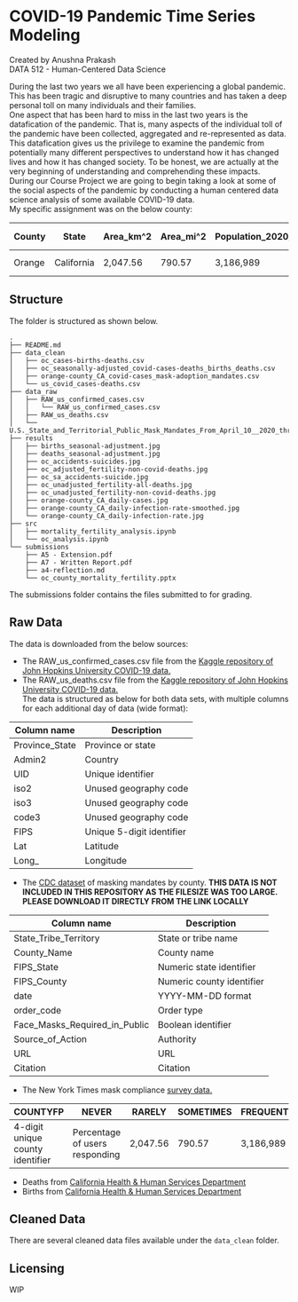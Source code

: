 # COVID-19 Pandemic Time Series Modeling
Created by Anushna Prakash  
DATA 512 - Human-Centered Data Science  

During the last two years we all have been experiencing a global pandemic. This has been tragic and disruptive to many countries and has taken a deep personal toll on many individuals and their families.  
One aspect that has been hard to miss in the last two years is the datafication of the pandemic. That is, many aspects of the individual toll of the pandemic have been collected, aggregated and re-represented as data. This datafication gives us the privilege to examine the pandemic from potentially many different perspectives to understand how it has changed lives and how it has changed society. To be honest, we are actually at the very beginning of understanding and comprehending these impacts.  
During our Course Project we are going to begin taking a look at some of the social aspects of the pandemic by conducting a human centered data science analysis of some available COVID-19 data.  
My specific assignment was on the below county:

| County | State | Area_km^2| Area_mi^2 | Population_2020_Census | Population_Increase_from_2010 | County Seat |  
| ------ | ----- | -------- | --------- | ---------------------- | ----------------------------- | ----------- |  
| Orange | California | 2,047.56 | 790.57 | 3,186,989 | 176,757 | Santa Ana |  


## Structure
The folder is structured as shown below.  
```
.
├── README.md
├── data_clean
│   ├── oc_cases-births-deaths.csv
│   ├── oc_seasonally-adjusted_covid-cases-deaths_births_deaths.csv
│   ├── orange-county_CA_covid-cases_mask-adoption_mandates.csv
│   └── us_covid_cases-deaths.csv
├── data_raw
│   ├── RAW_us_confirmed_cases.csv
│   │   └── RAW_us_confirmed_cases.csv
│   ├── RAW_us_deaths.csv
│   └── U.S._State_and_Territorial_Public_Mask_Mandates_From_April_10__2020_through_August_15__2021_by_County_by_Day.csv
├── results
│   ├── births_seasonal-adjustment.jpg
│   ├── deaths_seasonal-adjustment.jpg
│   ├── oc_accidents-suicides.jpg
│   ├── oc_adjusted_fertility-non-covid-deaths.jpg
│   ├── oc_sa_accidents-suicide.jpg
│   ├── oc_unadjusted_fertility-all-deaths.jpg
│   ├── oc_unadjusted_fertility-non-covid-deaths.jpg
│   ├── orange-county_CA_daily-cases.jpg
│   ├── orange-county_CA_daily-infection-rate-smoothed.jpg
│   └── orange-county_CA_daily-infection-rate.jpg
├── src
│   ├── mortality_fertility_analysis.ipynb
│   └── oc_analysis.ipynb
└── submissions
    ├── A5 - Extension.pdf
    ├── A7 - Written Report.pdf
    ├── a4-reflection.md
    └── oc_county_mortality_fertility.pptx
```

The submissions folder contains the files submitted to for grading.

## Raw Data
The data is downloaded from the below sources:
- The RAW_us_confirmed_cases.csv file from the [Kaggle repository of John Hopkins University COVID-19 data.](https://www.kaggle.com/antgoldbloom/covid19-data-from-john-hopkins-university?select=RAW_us_confirmed_cases.csv)  
- The RAW_us_deaths.csv file from the [Kaggle repository of John Hopkins University COVID-19 data.](https://www.kaggle.com/antgoldbloom/covid19-data-from-john-hopkins-university?select=RAW_us_deaths.csv)  
The data is structured as below for both data sets, with multiple columns for each additional day of data (wide format):  

| Column name | Description |  
| ----------- | ----------- |  
| Province_State | Province or state |  
| Admin2 | Country |  
| UID | Unique identifier |  
| iso2 | Unused geography code |  
| iso3 | Unused geography code |  
| code3 | Unused geography code |  
| FIPS | Unique 5-digit identifier |  
| Lat | Latitude |  
| Long_ | Longitude |  

- The [CDC dataset](https://data.cdc.gov/Policy-Surveillance/U-S-State-and-Territorial-Public-Mask-Mandates-Fro/62d6-pm5i) of masking mandates by county. **THIS DATA IS NOT INCLUDED IN THIS REPOSITORY AS THE FILESIZE WAS TOO LARGE. PLEASE DOWNLOAD IT DIRECTLY FROM THE LINK LOCALLY**  

| Column name | Description |  
| ----------- | ----------- |  
| State_Tribe_Territory | State or tribe name |  
| County_Name | County name |  
| FIPS_State | Numeric state identifier |  
| FIPS_County | Numeric county identifier |  
| date | YYYY-MM-DD format |  
| order_code | Order type |  
| Face_Masks_Required_in_Public | Boolean identifier |  
| Source_of_Action | Authority |  
| URL | URL |  
| Citation | Citation |  

- The New York Times mask compliance [survey data.](https://github.com/nytimes/covid-19-data/tree/master/mask-use)  

| COUNTYFP | NEVER | RARELY | SOMETIMES | FREQUENTLY | ALWAYS |  
| -------- | ----- | ------ | --------- | ---------- | ------ |  
| 4-digit unique county identifier | Percentage of users responding  | 2,047.56 | 790.57 | 3,186,989 | 176,757 | Santa Ana |  

- Deaths from [California Health & Human Services Department](https://data.chhs.ca.gov/dataset/death-profiles-by-county/resource/2e546f88-bba8-4d77-846a-7fb77846cac6)  
- Births from [California Health & Human Services Department](https://data.chhs.ca.gov/dataset/live-birth-profiles-by-county/resource/94a186da-7184-427b-b0b5-224bb0a05cd8)  
## Cleaned Data
There are several cleaned data files available under the `data_clean` folder. 

## Licensing
WIP